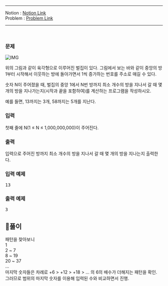 ***
Notion : [Notion Link](https://west-pineapple-c4d.notion.site/1c519915b5b94411a72896fbff3f3371)  
Problem : [Problem Link](https://www.acmicpc.net/problem/2292)
***

<br/>

### 문제

![IMG](https://user-images.githubusercontent.com/97273652/167353253-bf3258ef-7ec2-44af-9e68-ca05b7959e5f.jpg)  

위의 그림과 같이 육각형으로 이루어진 벌집이 있다. 그림에서 보는 바와 같이 중앙의 방 1부터 시작해서 이웃하는 방에 돌아가면서 1씩 증가하는 번호를 주소로 매길 수 있다.  

숫자 N이 주어졌을 때, 벌집의 중앙 1에서 N번 방까지 최소 개수의 방을 지나서 갈 때 몇 개의 방을 지나가는지(시작과 끝을 포함하여)를 계산하는 프로그램을 작성하시오.  

예를 들면, 13까지는 3개, 58까지는 5개를 지난다.  

### 입력

첫째 줄에 N(1 ≤ N ≤ 1,000,000,000)이 주어진다.  

### 출력

입력으로 주어진 방까지 최소 개수의 방을 지나서 갈 때 몇 개의 방을 지나는지 출력한다.  


### 입력 예제

<pre>
13
</pre>

### 출력 예제

<pre>
3
</pre>

## 🌈풀이

패턴을 찾아보니  
1  
2 ~ 7  
8 ~ 19  
20 ~ 37  
...  
마지막 숫자들은 차례로 +6 > +12 > +18 > ... 의 6의 배수가 더해지는 패턴을 확인.  
그러므로 범위의 마지막 숫자를 이용해 입력된 수와 비교하면서 진행.  

